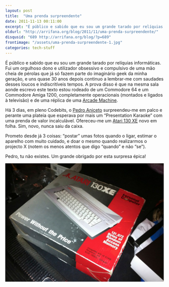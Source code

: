 ```yaml
---
layout: post
title:  "Uma prenda surpreendente"
date: 2011-11-13 00:11:00
excerpt: "É público e sabido que eu sou um grande tarado por relíquias informáticas. Fui um orgulhoso dono e utilizador obsessivo e compulsivo de uma mão cheia de pérolas que já só fazem parte do imaginário geek da minha geração, e uns quase 30 anos depois continuo a lembrar-me com saudades desses loucos e indiscritíveis tempos. A prova disso é que na mesma sala aonde escrevo este texto estou rodeado de um Commodore 64 e um Commodore Amiga 1200, completamente operacionais (montados e ligados à televisão) e de uma réplica de uma Arcade Machine."
oldurl: "http://arrifana.org/blog/2011/11/uma-prenda-surpreendente/"
disqusid: "689 http://arrifana.org/blog/?p=689"
frontimage: "/assets/uma-prenda-surpreendente-1.jpg"
categories: tech-stuff
---
```


É público e sabido que eu sou um grande tarado por relíquias informáticas. Fui um orgulhoso dono e utilizador obsessivo e compulsivo de uma mão cheia de pérolas que já só fazem parte do imaginário geek da minha geração, e uns quase 30 anos depois continuo a lembrar-me com saudades desses loucos e indiscritíveis tempos. A prova disso é que na mesma sala aonde escrevo este texto estou rodeado de um Commodore 64 e um Commodore Amiga 1200, completamente operacionais (montados e ligados à televisão) e de uma réplica de uma [Arcade Machine][1].

Há 3 dias, em pleno Codebits, o [Pedro Aniceto][2] surpreendeu-me em palco e perante uma plateia que esperava por mais um “Presentation Karaoke” com uma prenda de valor incalculável. Ofereceu-me um [Atari 130 XE][3] novo em folha. Sim, novo, nunca saiu da caixa.

Prometo desde já 3 coisas: “postar” umas fotos quando o ligar, estimar o aparelho com muito cuidado, e doar o mesmo quando realizarmos o projecto X (notem os menos atentos que digo “quando” e não “se”).

Pedro, tu não existes. Um grande obrigado por esta surpresa épica!

![IMG 0549](/assets/uma-prenda-surpreendente-1.jpg "IMG 0549")


[1]: http://arrifana.org/blog/2008/05/fazer-uma-maquina-de-arcade/
[2]: http://caoepulgas.blogspot.com/
[3]: http://en.wikipedia.org/wiki/Atari_8-bit_family:_XE_series_and_XE_Game_System
